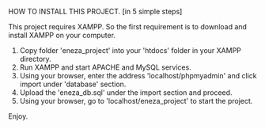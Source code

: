 HOW TO INSTALL THIS PROJECT.
[in 5 simple steps]

This project requires XAMPP. So the first requirement is to download and install XAMPP on your computer.

1. Copy folder 'eneza_project' into your 'htdocs' folder in your XAMPP directory.
2. Run XAMPP and start APACHE and MySQL services.
3. Using your browser, enter the address 'localhost/phpmyadmin' and click import under 'database' section.
4. Upload the 'eneza_db.sql' under the import section and proceed.
5. Using your browser, go to 'localhost/eneza_project' to start the project.

Enjoy. 
